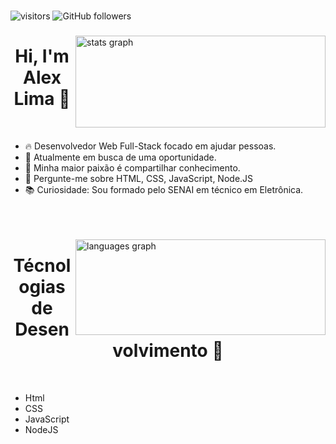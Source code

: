 ###
![visitors](https://visitor-badge.glitch.me/badge?page_id=Alima07.visitor-badge)
![GitHub followers](https://img.shields.io/github/followers/A1exLima?style=social)

###

  <img align="right" width = "400em" height="147em"  src="https://github-readme-stats.vercel.app/api?hide_title=false&hide_rank=false&show_icons=true&include_all_commits=true&count_private=true&disable_animations=false&theme=dracula&locale=en&hide_border=false&username=A1exLima" alt="stats graph"/>
  
<h1 align="center">Hi, I'm Alex Lima 🚀</h1>
<br>

- 🔥 Desenvolvedor Web Full-Stack focado em ajudar pessoas.
- 🔭 Atualmente em busca de uma oportunidade.
- 💙 Minha maior paixão é compartilhar conhecimento.
- 🧠 Pergunte-me sobre HTML, CSS, JavaScript, Node.JS
- 📚 Curiosidade: Sou formado pelo SENAI em técnico em Eletrônica.
<br><br><br><br>
  
<img align="right" width = "400em" height="153em" src="https://github-readme-stats.vercel.app/api/top-langs?locale=en&hide_title=false&layout=compact&card_width=320&langs_count=5&theme=dracula&hide_border=false&username=A1exLima" alt="languages graph"/>


<h1 align="center">Técnologias de Desenvolvimento 🤖</h1>
<br>

- Html
- CSS
- JavaScript
- NodeJS

